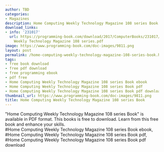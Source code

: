 ```yaml
---
author: TBD
categories:
- Magazines
description: Home Computing Weekly Technology Magazine 108 series Book
download_links:
- info: '231017'
  url: https://programming-book.com/download/2017/ComputerBooks/231017/Home Computing
    Weekly Technology Magazine 108 series.pdf
image: https://www.programming-book.com/doc-images/9811.png
layout: post
permalink: /home-computing-weekly-technology-magazine-108-series-book.html
tags:
- free book download
- free pdf download
- free programming ebook
- pdf free
- Home Computing Weekly Technology Magazine 108 series Book ebook
- Home Computing Weekly Technology Magazine 108 series Book pdf
- Home Computing Weekly Technology Magazine 108 series Book pdf download
thumbnail_url: https://www.programming-book.com/doc-images/9811.png
title: Home Computing Weekly Technology Magazine 108 series Book
---
```


 
<div class="item-desc text-justify">
  "Home Computing Weekly Technology Magazine 108 series Book" is available in PDF format. This books is free to download. Learn from this free book and enhance your skills.
  <br>
  #Home Computing Weekly Technology Magazine 108 series Book ebook, #Home Computing Weekly Technology Magazine 108 series Book pdf, #Home Computing Weekly Technology Magazine 108 series Book pdf download
</div>